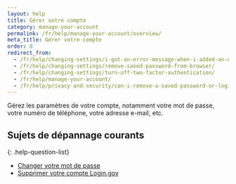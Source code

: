 ```yaml
---
layout: help
title: Gérer votre compte
category: manage-your-account
permalink: /fr/help/manage-your-account/overview/
meta_title: Gérer votre compte
order: 0
redirect_from:
  - /fr/help/changing-settings/i-got-an-error-message-when-i-added-an-email/
  - /fr/help/changing-settings/remove-saved-password-from-browser/
  - /fr/help/changing-settings/turn-off-two-factor-authentication/
  - /fr/help/manage-your-account/
  - /fr/help/privacy-and-security/can-i-remove-a-saved-password-or-login-information-from-my-browser/
---
```


Gérez les paramètres de votre compte, notamment votre mot de passe, votre numéro de téléphone, votre adresse e-mail, etc.

## Sujets de dépannage courants

{: .help-question-list}
- [Changer votre mot de passe](/help/manage-your-account/change-your-password/)
- [Supprimer votre compte Login.gov](/help/manage-your-account/delete-your-account/)